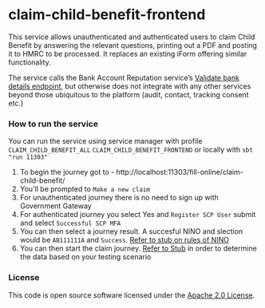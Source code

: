 
# claim-child-benefit-frontend

This service allows unauthenticated and authenticated users to claim Child Benefit by answering the relevant questions, printing out a PDF and posting it to HMRC to be processed.  It replaces an existing iForm offering similar functionality.

The service calls the Bank Account Reputation service’s [Validate bank details endpoint](https://github.com/hmrc/bank-account-reputation/blob/main/docs/eiscd/v3/validateBankDetails.md), but otherwise does not integrate with any other services beyond those ubiquitous to the platform (audit, contact, tracking consent etc.)

### How to run the service
You can run the service using service manager with profile `CLAIM_CHILD_BENEFIT_ALL` `CLAIM_CHILD_BENEFIT_FRONTEND` or locally with `sbt "run 11303"`

1. To begin the journey got to - http://localhost:11303/fill-online/claim-child-benefit/
2. You'll be prompted to `Make a new claim`
3. For unauthenticated journey there is no need to sign up with Government Gateway
4. For authenticated journey you select Yes and `Register SCP User` submit and select `Successful SCP MFA`
5. You can then select a journey result. A succesful NINO and slection would be `AB111111A` and `Success`. [Refer to stub on rules of NINO](https://github.com/hmrc/claim-child-benefit-stub#get--------individualsdetailsninonino)
6. You can then start the claim journey. [Refer to Stub](https://github.com/hmrc/claim-child-benefit-stub) in order to determine the data based on your testing scenario 


### License

This code is open source software licensed under the [Apache 2.0 License]("http://www.apache.org/licenses/LICENSE-2.0.html").
